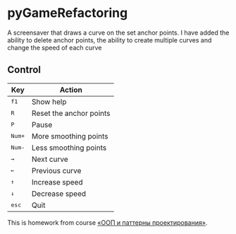 # pyGameRefactoring
A screensaver that draws a curve on the set anchor points. I have added the ability to delete anchor points, the ability to create multiple curves and change the speed of each curve

## Control
| Key             | Action                  |
| --------------- | ----------------------- |
| <kbd>f1</kbd>   | Show help               |
| <kbd>R</kbd>    | Reset the anchor points |
| <kbd>P</kbd>    | Pause                   |
| <kbd>Num+</kbd> | More smoothing points   |
| <kbd>Num-</kbd> | Less smoothing points   |
| <kbd>→</kbd>    | Next curve              |
| <kbd>←</kbd>    | Previous curve          |
| <kbd>↑</kbd>    | Increase speed          |
| <kbd>↓</kbd>    | Decrease speed          |
| <kbd>esc</kbd>  | Quit                    |

This is homework from course [«ООП и паттерны проектирования»](https://www.coursera.org/learn/oop-patterns-python). 
